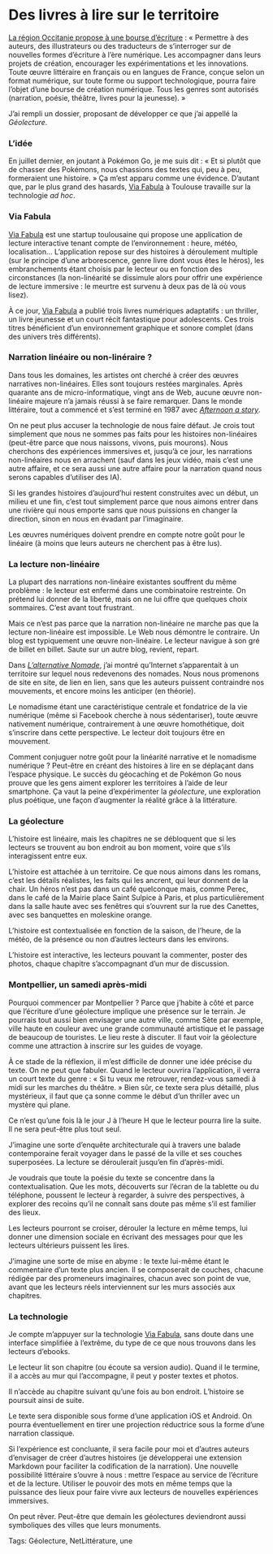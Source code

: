 # Des livres à lire sur le territoire

[La région Occitanie propose à une bourse d’écriture](http://www.lr2l.fr/actualites/lancement-dune-bourse-de-creation-numerique-2016.html) : « Permettre à des auteurs, des illustrateurs ou des traducteurs de s’interroger sur de nouvelles formes d’écriture à l’ère numérique. Les accompagner dans leurs projets de création, encourager les expérimentations et les innovations. Toute œuvre littéraire en français ou en langues de France, conçue selon un format numérique, sur toute forme ou support technologique, pourra faire l’objet d’une bourse de création numérique. Tous les genres sont autorisés (narration, poésie, théâtre, livres pour la jeunesse). »<span id="more-44404"></span>

J’ai rempli un dossier, proposant de développer ce que j’ai appellé la *Géolecture*.

### L’idée

En juillet dernier, en joutant à Pokémon Go, je me suis dit : « Et si plutôt que de chasser des Pokémons, nous chassions des textes qui, peu à peu, formeraient une histoire. » Ça m’est apparu comme une évidence. D’autant que, par le plus grand des hasards, [Via Fabula](https://www.viafabula.com/) à Toulouse travaille sur la technologie *ad hoc*.

### Via Fabula

[Via Fabula](https://www.viafabula.com/) est une startup toulousaine qui propose une application de lecture interactive tenant compte de l’environnement : heure, météo, localisation… L’application repose sur des histoires à déroulement multiple (sur le principe d’une arborescence, genre livre dont vous êtes le héros), les embranchements étant choisis par le lecteur ou en fonction des circonstances (la non-linéarité se dissimule alors pour offrir une expérience de lecture immersive : le meurtre est survenu à deux pas de là où vous lisez).

À ce jour, [Via Fabula](https://www.viafabula.com/) a publié trois livres numériques adaptatifs : un thriller, un livre jeunesse et un court récit fantastique pour adolescents. Ces trois titres bénéficient d’un environnement graphique et sonore complet (dans des univers très différents).

### Narration linéaire ou non-linéraire ?

Dans tous les domaines, les artistes ont cherché à créer des œuvres narratives non-linéaires. Elles sont toujours restées marginales. Après quarante ans de micro-informatique, vingt ans de Web, aucune œuvre non-linéaire majeure n’a jamais réussi à se faire remarquer. Dans le monde littéraire, tout a commencé et s’est terminé en 1987 avec [*Afternoon a story*](https://en.wikipedia.org/wiki/Afternoon,_a_story).

On ne peut plus accuser la technologie de nous faire défaut. Je crois tout simplement que nous ne sommes pas faits pour les histoires non-linéaires (peut-être parce que nous naissons, vivons, puis mourons). Nous cherchons des expériences immersives et, jusqu’à ce jour, les narrations non-linéaires nous en arrachent (sauf dans les jeux vidéo, mais c’est une autre affaire, et ce sera aussi une autre affaire pour la narration quand nous serons capables d’utiliser des IA).

Si les grandes histoires d’aujourd’hui restent construites avec un début, un milieu et une fin, c’est tout simplement parce que nous aimons entrer dans une rivière qui nous emporte sans que nous puissions en changer la direction, sinon en nous en évadant par l’imaginaire.

Les œuvres numériques doivent prendre en compte notre goût pour le linéaire (à moins que leurs auteurs ne cherchent pas à être lus).

### La lecture non-linéaire

La plupart des narrations non-linéaire existantes souffrent du même problème : le lecteur est enfermé dans une combinatoire restreinte. On prétend lui donner de la liberté, mais on ne lui offre que quelques choix sommaires. C’est avant tout frustrant.

Mais ce n’est pas parce que la narration non-linéaire ne marche pas que la lecture non-linéaire est impossible. Le Web nous démontre le contraire. Un blog est typiquement une œuvre non-linéaire. Le lecteur navigue à son gré de billet en billet. Saute sur un autre blog, revient, repart.

Dans [*L’alternative Nomade*](http://tcrouzet.com/alternative-nomade/), j’ai montré qu’Internet s’apparentait à un territoire sur lequel nous redevenons des nomades. Nous nous promenons de site en site, de lien en lien, sans que les auteurs puissent contraindre nos mouvements, et encore moins les anticiper (en théorie).

Le nomadisme étant une caractéristique centrale et fondatrice de la vie numérique (même si Facebook cherche à nous sédentariser), toute œuvre nativement numérique, contrairement à une œuvre homothétique, doit s’inscrire dans cette perspective. Le lecteur doit toujours être en mouvement.

Comment conjuguer notre goût pour la linéarité narrative et le nomadisme numérique ? Peut-être en créant des histoires à lire en se déplaçant dans l’espace physique. Le succès du géocaching et de Pokémon Go nous prouve que les gens aiment explorer les territoires à l’aide de leur smartphone. Ça vaut la peine d’expérimenter la *géolecture*, une exploration plus poétique, une façon d’augmenter la réalité grâce à la littérature.

### La géolecture

L’histoire est linéaire, mais les chapitres ne se débloquent que si les lecteurs se trouvent au bon endroit au bon moment, voire que s’ils interagissent entre eux.

L’histoire est attachée à un territoire. Ce que nous aimons dans les romans, c’est les détails réalistes, les faits qui les ancrent, qui leur donnent de la chair. Un héros n’est pas dans un café quelconque mais, comme Perec, dans le café de la Mairie place Saint Sulpice à Paris, et plus particulièrement dans la salle haute avec ses fenêtres qui s’ouvrent sur la rue des Canettes, avec ses banquettes en moleskine orange.

L’histoire est contextualisée en fonction de la saison, de l’heure, de la météo, de la présence ou non d’autres lecteurs dans les environs.

L’histoire est interactive, les lecteurs pouvant la commenter, poster des photos, chaque chapitre s’accompagnant d’un mur de discussion.

### Montpellier, un samedi après-midi

Pourquoi commencer par Montpellier ? Parce que j’habite à côté et parce que l’écriture d’une géolecture implique une présence sur le terrain. Je pourrais tout aussi bien envisager une autre ville, comme Sète par exemple, ville haute en couleur avec une grande communauté artistique et le passage de beaucoup de touristes. Le lieu reste à discuter. Il faut voir la géolecture comme une attraction à inscrire sur les guides de voyage.

À ce stade de la réflexion, il m’est difficile de donner une idée précise du texte. On ne peut que fabuler. Quand le lecteur ouvrira l’application, il verra un court texte du genre : « Si tu veux me retrouver, rendez-vous samedi à midi sur les marches du théâtre. » Bien sûr, ce texte sera plus détaillé, plus mystérieux, il faut que ça sonne comme le début d’un thriller avec un mystère qui plane.

Ce n’est qu’une fois là le jour J à l’heure H que le lecteur pourra lire la suite. Il ne sera peut-être plus tout seul.

J’imagine une sorte d’enquête architecturale qui à travers une balade contemporaine ferait voyager dans le passé de la ville et ses couches superposées. La lecture se déroulerait jusqu’en fin d’après-midi.

Je voudrais que toute la poésie du texte se concentre dans la contextualisation. Que les mots, découverts sur l’écran de la tablette ou du téléphone, poussent le lecteur à regarder, à suivre des perspectives, à explorer des recoins qu’il ne connaît sans doute pas même s’il est familier des lieux.

Les lecteurs pourront se croiser, dérouler la lecture en même temps, lui donner une dimension sociale en écrivant des messages pour que les lecteurs ultérieurs puissent les lires.

J’imagine une sorte de mise en abyme : le texte lui-même étant le commentaire d’un texte plus ancien. Il se composerait de couches, chacune rédigée par des promeneurs imaginaires, chacun avec son point de vue, avant que les lecteurs réels interviennent sur les murs associés aux chapitres.

### La technologie

Je compte m’appuyer sur la technologie [Via Fabula](https://www.viafabula.com/), sans doute dans une interface simplifiée à l’extrême, du type de ce que nous trouvons dans les lecteurs d’ebooks.

Le lecteur lit son chapitre (ou écoute sa version audio). Quand il le termine, il a accès au mur qui l’accompagne, il peut y poster textes et photos.

Il n’accède au chapitre suivant qu’une fois au bon endroit. L’histoire se poursuit ainsi de suite.

Le texte sera disponible sous forme d’une application iOS et Android. On pourra éventuellement en tirer une projection réductrice sous la forme d’une narration classique.

Si l’expérience est concluante, il sera facile pour moi et d’autres auteurs d’envisager de créer d’autres histoires (je développerai une extension Markdown pour faciliter la codification de la narration). Une nouvelle possibilité littéraire s’ouvre à nous : mettre l’espace au service de l’écriture et de la lecture. Utiliser le pouvoir des mots en même temps que la puissance des lieux pour faire vivre aux lecteurs de nouvelles expériences immersives.

On peut rêver. Peut-être que demain les géolectures deviendront aussi symboliques des villes que leurs monuments.

Tags: Géolecture, NetLittérature, une